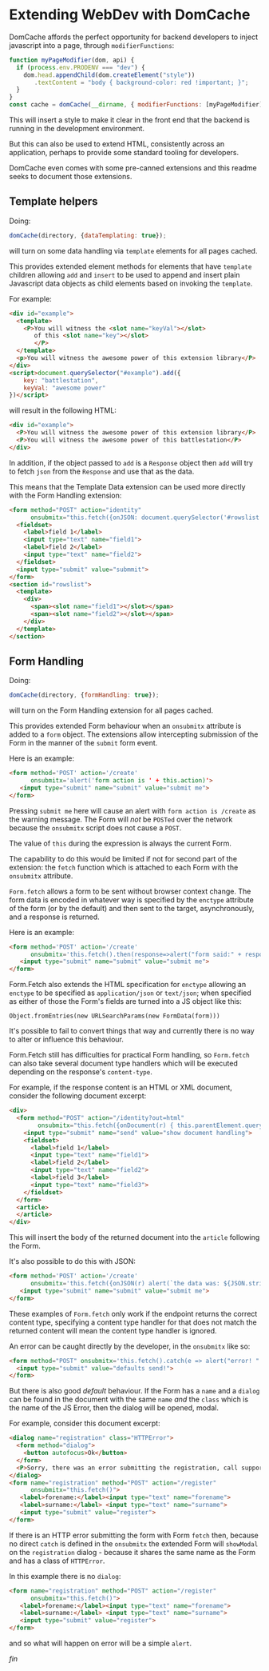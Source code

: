# Extending WebDev with DomCache

DomCache affords the perfect opportunity for backend developers to
inject javascript into a page, through `modifierFunctions`:

```js
function myPageModifier(dom, api) {
  if (process.env.PRODENV === "dev") {
    dom.head.appendChild(dom.createElement("style"))
       .textContent = "body { background-color: red !important; }";
  }
}
const cache = domCache(__dirname, { modifierFunctions: [myPageModifier] });
```

This will insert a style to make it clear in the front end that the
backend is running in the development environment.

But this can also be used to extend HTML, consistently across an
application, perhaps to provide some standard tooling for developers.

DomCache even comes with some pre-canned extensions and this readme
seeks to document those extensions.


## Template helpers

Doing:

```js
domCache(directory, {dataTemplating: true});
```

will turn on some data handling via `template` elements for all pages
cached.

This provides extended element methods for elements that have
`template` children allowing `add` and `insert` to be used to append
and insert plain Javascript data objects as child elements based on
invoking the `template`.

For example:

```html
<div id="example">
  <template>
    <P>You will witness the <slot name="keyVal"></slot>
       of this <slot name="key"></slot>
       </P>
  </template>
  <p>You will witness the awesome power of this extension library</P>
</div>
<script>document.querySelector("#example").add({
    key: "battlestation",
    keyVal: "awesome power"
})</script>
```

will result in the following HTML:

```html
<div id="example">
  <P>You will witness the awesome power of this extension library</P>
  <P>You will witness the awesome power of this battlestation</P>
</div>
```

In addition, if the object passed to `add` is a `Response` object then
`add` will try to fetch `json` from the `Response` and use that as the
data.

This means that the Template Data extension can be used more directly
with the Form Handling extension:

```html
<form method="POST" action="identity"
      onsubmitx="this.fetch({onJSON: document.querySelector('#rowslist').add})">
  <fieldset>
    <label>field 1</label>
    <input type="text" name="field1">
    <label>field 2</label>
    <input type="text" name="field2">
  </fieldset>
  <input type="submit" value="submmit">
</form>
<section id="rowslist">
  <template>
    <div>
      <span><slot name="field1"></slot></span>
      <span><slot name="field2"></slot></span>
    </div>
  </template>
</section>
```

## Form Handling

Doing:

```js
domCache(directory, {formHandling: true});
```

will turn on the Form Handling extension for all pages cached.

This provides extended Form behaviour when an `onsubmitx` attribute is
added to a `form` object. The extensions allow intercepting submission
of the Form in the manner of the `submit` form event.

Here is an example:

```html
<form method='POST' action='/create'
      onsubmitx='alert('form action is ' + this.action)'>
   <input type="submit" name="submit" value="submit me">
</form>
```

Pressing `submit me` here will cause an alert with `form action is
/create` as the warning message. The Form will _not_ be `POSTed` over
the network because the `onsubmitx` script does not cause a `POST`.

The value of `this` during the expression is always the current Form.

The capability to do this would be limited if not for second part of
the extension: the `fetch` function which is attached to each Form
with the `onsubmitx` attribute.

`Form.fetch` allows a form to be sent without browser context
change. The form data is encoded in whatever way is specified by the
`enctype` attribute of the form (or by the default) and then sent to
the target, asynchronously, and a response is returned.

Here is an example:

```html
<form method='POST' action='/create'
      onsubmitx='this.fetch().then(response=>alert("form said:" + response.statusText))'>
   <input type="submit" name="submit" value="submit me">
</form>
```

Form.Fetch also extends the HTML specification for `enctype` allowing
an `enctype` to be specified as `application/json` or `text/json`;
when specified as either of those the Form's fields are turned into a
JS object like this:

```
Object.fromEntries(new URLSearchParams(new FormData(form)))
```

It's possible to fail to convert things that way and currently there
is no way to alter or influence this behaviour.


Form.Fetch still has difficulties for practical Form handling, so
`Form.fetch` can also take several document type handlers which will
be executed depending on the response's `content-type`.


For example, if the response content is an HTML or XML document,
consider the following document excerpt:

```html
<div>
  <form method="POST" action="/identity?out=html"
        onsubmitx="this.fetch({onDocument(r) { this.parentElement.querySelector('article').innerHTML = r.document.body.innerHTML}})">
    <input type="submit" name="send" value="show document handling">
    <fieldset>
      <label>field 1</label>
      <input type="text" name="field1">
      <label>field 2</label>
      <input type="text" name="field2">
      <label>field 3</label>
      <input type="text" name="field3">
    </fieldset>
  </form>
  <article>
  </article>
</div>
```

This will insert the body of the returned document into the `article`
following the Form.

It's also possible to do this with JSON:

```html
<form method='POST' action='/create'
      onsubmitx='this.fetch({onJSON(r) alert(`the data was: ${JSON.stringify(r.data)}`)})'>
   <input type="submit" name="submit" value="submit me">
</form>
```

These examples of `Form.fetch` only work if the endpoint returns the
correct content type, specifying a content type handler for that does
not match the returned content will mean the content type handler is
ignored.

An error can be caught directly by the developer, in the `onsubmitx`
like so:

```html
<form method="POST" onsubmitx='this.fetch().catch(e => alert("error! " + e.message))'>
  <input type="submit" value="defaults send!">
</form>
```

But there is also good _default_ behaviour. If the Form has a `name`
and a `dialog` can be found in the document with the same `name` _and_
the `class` which is the name of the JS Error, then the dialog will be
opened, modal.

For example, consider this document excerpt:

```html
<dialog name="registration" class="HTTPError">
  <form method="dialog">
    <button autofocus>Ok</button>
  </form>
  <P>Sorry, there was an error submitting the registration, call support?</P>
</dialog>
<form name="registration" method="POST" action="/register"
      onsubmitx="this.fetch()">
   <label>forename:</label><input type="text" name="forename">
   <label>surname:</label> <input type="text" name="surname">
   <input type="submit" value="register">
</form>
```

If there is an HTTP error submitting the form with Form `fetch` then,
because no direct `catch` is defined in the `onsubmitx` the extended
Form will `showModal` on the `registration` dialog - because it shares
the same name as the Form and has a class of `HTTPError`.

In this example there is no `dialog`:

```html
<form name="registration" method="POST" action="/register"
      onsubmitx="this.fetch()">
   <label>forename:</label><input type="text" name="forename">
   <label>surname:</label> <input type="text" name="surname">
   <input type="submit" value="register">
</form>
```

and so what will happen on error will be a simple `alert`.


_fin_

